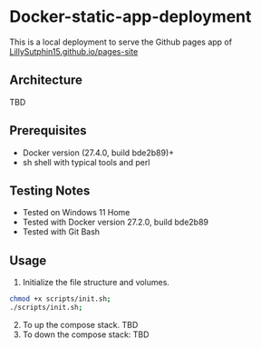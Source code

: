 # Docker-static-app-deployment 

This is a local deployment to serve the Github pages app of [LillySutphin15.github.io/pages-site](https://LillySutphin15.github.io/pages-site)

## Architecture

TBD

## Prerequisites

- Docker version (27.4.0, build bde2b89)+
- sh shell with typical tools and perl

## Testing Notes 

- Tested on Windows 11 Home
- Tested with Docker version 27.2.0, build bde2b89
- Tested with Git Bash

## Usage

1. Initialize the file structure and volumes.
```bash
chmod +x scripts/init.sh;
./scripts/init.sh;
```

2. To up the compose stack.
    TBD
3. To down the compose stack:
    TBD